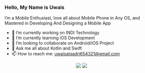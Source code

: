 ### Hello, My Name is Uwais

I’m a Mobile Enthusiast, love all about Mobile Phone in Any OS, and Mastered in Developing And Designing a Mobile App

- 🔭 I’m currently working on INDI Technology
- 🌱 I’m currently learning iOS Development
- 👯 I’m looking to collaborate on Android/iOS Project
- 💬 Ask me all about Kotlin and Swift
- 📫 How to reach me: uwaisalqadri654321@gmail.com

<p align="center">
  <img align="center" src="https://github-readme-stats.vercel.app/api?username=ZenRega38&&show_icons=true&title_color=32C326&icon_color=8E8F8E&text_color=00000&bg_color=fffff">
  <img align="center" src="https://github-readme-stats.vercel.app/api/top-langs/?username=ZenRega38&theme=radical&hide_langs_below=1&layout=compact&&title_color=32C326&icon_color=8E8F8E&text_color=00000&bg_color=fffff">
</p>

